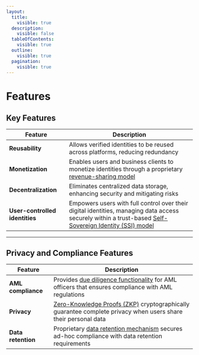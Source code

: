 ```yaml
---
layout:
  title:
    visible: true
  description:
    visible: false
  tableOfContents:
    visible: true
  outline:
    visible: true
  pagination:
    visible: true
---
```


# Features

## Key Features

| Feature                        | Description                                                                                                                                                                          |
| ------------------------------ | ------------------------------------------------------------------------------------------------------------------------------------------------------------------------------------ |
| **Reusability**                | Allows verified identities to be reused across platforms, reducing redundancy                                                                                                        |
| **Monetization**               | Enables users and business clients to monetize identities through a proprietary [revenue-sharing model](../how-albus-works/revenue-sharing-model.md)                                 |
| **Decentralization**           | Eliminates centralized data storage, enhancing security and mitigating risks                                                                                                         |
| **User-controlled identities** | Empowers users with full control over their digital identities, managing data access securely within a trust-based [Self-Sovereign Identity (SSI) model](self-sovereign-identity.md) |

***

## Privacy and Compliance Features

| Feature            | Description                                                                                                                                                               |
| ------------------ | ------------------------------------------------------------------------------------------------------------------------------------------------------------------------- |
| **AML compliance** | Provides [due diligence functionality](../privacy-and-compliance-tools/aml-officer.md) for AML officers that ensures compliance with AML regulations                      |
| **Privacy**        | [Zero-Knowledge Proofs (ZKP)](../privacy-and-compliance-tools/zero-knowledge-proofs.md) cryptographically guarantee complete privacy when users share their personal data |
| **Data retention** | Proprietary [data retention mechanism](../privacy-and-compliance-tools/data-retention-compliance.md) secures ad-hoc compliance with data retention requirements           |
